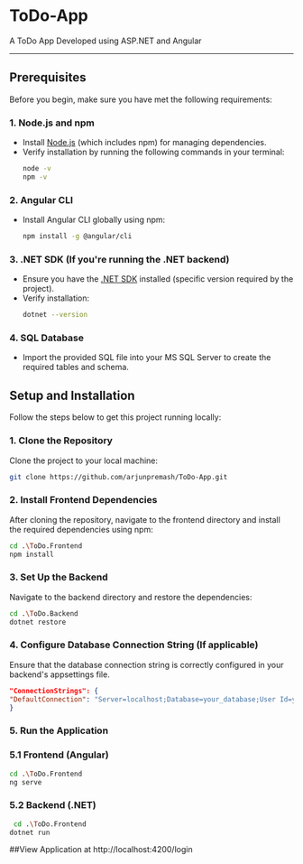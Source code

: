 # ToDo-App
A ToDo App Developed using ASP.NET and Angular

---

## Prerequisites

Before you begin, make sure you have met the following requirements:

### 1. **Node.js and npm**  
   - Install [Node.js](https://nodejs.org/) (which includes npm) for managing dependencies.
   - Verify installation by running the following commands in your terminal:
     ```bash
     node -v
     npm -v
     ```

### 2. **Angular CLI**  
   - Install Angular CLI globally using npm:
     ```bash
     npm install -g @angular/cli
     ```

### 3. **.NET SDK** (If you're running the .NET backend)
   - Ensure you have the [.NET SDK](https://dotnet.microsoft.com/download) installed (specific version required by the project).
   - Verify installation:
     ```bash
     dotnet --version
     ```

### 4. **SQL Database**
   - Import the provided SQL file into your MS SQL Server to create the required tables and schema.

## Setup and Installation

Follow the steps below to get this project running locally:

### 1. Clone the Repository

   Clone the project to your local machine:
   ```bash
   git clone https://github.com/arjunpremash/ToDo-App.git
   ```
### 2. Install Frontend Dependencies

   After cloning the repository, navigate to the frontend directory and install the required dependencies using npm:
   ```bash
   cd .\ToDo.Frontend
   npm install
  ```

### 3. Set Up the Backend 

  Navigate to the backend directory and restore the dependencies:
  ```bash
  cd .\ToDo.Backend
  dotnet restore
  ```

### 4. Configure Database Connection String (If applicable)

  Ensure that the database connection string is correctly configured in your backend's appsettings file.
  ```json
"ConnectionStrings": {
  "DefaultConnection": "Server=localhost;Database=your_database;User Id=your_user;Password=your_password;"
}
  ```
### 5. Run the Application
### 5.1 Frontend (Angular) 
  ```bash
  cd .\ToDo.Frontend
  ng serve
  ```
### 5.2 Backend (.NET)
```bash
 cd .\ToDo.Frontend
dotnet run
```
  
##View Application at http://localhost:4200/login
  

